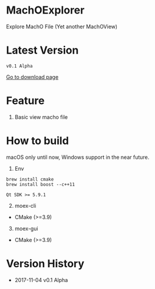 # MachOExplorer

Explore MachO File (Yet another MachOView)

# Latest Version

`v0.1 Alpha`

[Go to download page](https://github.com/everettjf/MachOExplorer/releases)


# Feature

1. Basic view macho file

# How to build 

macOS only until now, Windows support in the near future.

1. Env

```
brew install cmake
brew install boost --c++11

Qt SDK >= 5.9.1
```

2. moex-cli

- CMake (>=3.9)

3. moex-gui

- CMake (>=3.9)


# Version History

- 2017-11-04 v0.1 Alpha